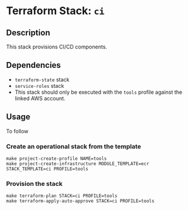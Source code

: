 # Terraform Stack: `ci`

## Description

This stack provisions CI/CD components.

## Dependencies

- `terraform-state` stack
- `service-roles` stack
- This stack should only be executed with the `tools` profile against the linked AWS account.

## Usage

To follow

### Create an operational stack from the template

    make project-create-profile NAME=tools
    make project-create-infrastructure MODULE_TEMPLATE=ecr STACK_TEMPLATE=ci PROFILE=tools

### Provision the stack

    make terraform-plan STACK=ci PROFILE=tools
    make terraform-apply-auto-approve STACK=ci PROFILE=tools
